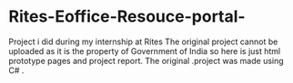 # Rites-Eoffice-Resouce-portal-
Project i did during my internship at Rites
The original project cannot be uploaded as it is the property of Government of India so here is just html prototype pages and project report.
The original .project was made using C# .
